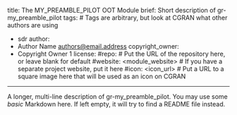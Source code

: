 title: The MY_PREAMBLE_PILOT OOT Module
brief: Short description of gr-my_preamble_pilot
tags: # Tags are arbitrary, but look at CGRAN what other authors are using
  - sdr
author:
  - Author Name <authors@email.address>
copyright_owner:
  - Copyright Owner 1
license:
#repo: # Put the URL of the repository here, or leave blank for default
#website: <module_website> # If you have a separate project website, put it here
#icon: <icon_url> # Put a URL to a square image here that will be used as an icon on CGRAN
---
A longer, multi-line description of gr-my_preamble_pilot.
You may use some *basic* Markdown here.
If left empty, it will try to find a README file instead.
